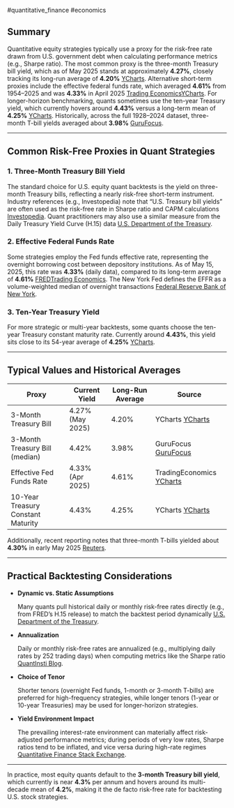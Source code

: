 #quantitative_finance #economics

## Summary

Quantitative equity strategies typically use a proxy for the risk-free rate drawn from U.S. government debt when calculating performance metrics (e.g., Sharpe ratio). The most common proxy is the three-month Treasury bill yield, which as of May 2025 stands at approximately **4.27%**, closely tracking its long-run average of **4.20%** [YCharts](https://ycharts.com/indicators/3_month_t_bill?utm_source=chatgpt.com). Alternative short-term proxies include the effective federal funds rate, which averaged **4.61%** from 1954–2025 and was **4.33%** in April 2025 [Trading Economics](https://tradingeconomics.com/united-states/effective-federal-funds-rate?utm_source=chatgpt.com)[YCharts](https://ycharts.com/indicators/effective_federal_funds_rate_monthly?utm_source=chatgpt.com). For longer-horizon benchmarking, quants sometimes use the ten-year Treasury yield, which currently hovers around **4.43%** versus a long-term mean of **4.25%** [YCharts](https://ycharts.com/indicators/10_year_treasury_rate?utm_source=chatgpt.com). Historically, across the full 1928–2024 dataset, three-month T-bill yields averaged about **3.98%** [GuruFocus](https://www.gurufocus.com/economic_indicators/286/3-month-treasury-bill-rate?utm_source=chatgpt.com).

---

## Common Risk-Free Proxies in Quant Strategies

### 1. Three-Month Treasury Bill Yield

The standard choice for U.S. equity quant backtests is the yield on three-month Treasury bills, reflecting a nearly risk-free short-term instrument. Industry references (e.g., Investopedia) note that “U.S. Treasury bill yields” are often used as the risk-free rate in Sharpe ratio and CAPM calculations [Investopedia](https://www.investopedia.com/terms/s/sharperatio.asp?utm_source=chatgpt.com). Quant practitioners may also use a similar measure from the Daily Treasury Yield Curve (H.15) data [U.S. Department of the Treasury](https://home.treasury.gov/resource-center/data-chart-center/interest-rates/TextView?field_tdr_date_value=2025&type=daily_treasury_yield_curve&utm_source=chatgpt.com).

### 2. Effective Federal Funds Rate

Some strategies employ the Fed funds effective rate, representing the overnight borrowing cost between depository institutions. As of May 15, 2025, this rate was **4.33%** (daily data), compared to its long-term average of **4.61%** [FRED](https://fred.stlouisfed.org/series/DFF?utm_source=chatgpt.com)[Trading Economics](https://tradingeconomics.com/united-states/effective-federal-funds-rate?utm_source=chatgpt.com). The New York Fed defines the EFFR as a volume-weighted median of overnight transactions [Federal Reserve Bank of New York](https://www.newyorkfed.org/markets/reference-rates/effr?utm_source=chatgpt.com).

### 3. Ten-Year Treasury Yield

For more strategic or multi-year backtests, some quants choose the ten-year Treasury constant maturity rate. Currently around **4.43%**, this yield sits close to its 54-year average of **4.25%** [YCharts](https://ycharts.com/indicators/10_year_treasury_rate?utm_source=chatgpt.com).

---

## Typical Values and Historical Averages

|Proxy|Current Yield|Long-Run Average|Source|
|---|---|---|---|
|3-Month Treasury Bill|4.27% (May 2025)|4.20%|YCharts [YCharts](https://ycharts.com/indicators/3_month_t_bill?utm_source=chatgpt.com)|
|3-Month Treasury Bill (median)|4.42%|3.98%|GuruFocus [GuruFocus](https://www.gurufocus.com/economic_indicators/286/3-month-treasury-bill-rate?utm_source=chatgpt.com)|
|Effective Fed Funds Rate|4.33% (Apr 2025)|4.61%|TradingEconomics [YCharts](https://ycharts.com/indicators/effective_federal_funds_rate_monthly?utm_source=chatgpt.com)|
|10-Year Treasury Constant Maturity|4.43%|4.25%|YCharts [YCharts](https://ycharts.com/indicators/10_year_treasury_rate?utm_source=chatgpt.com)|

Additionally, recent reporting notes that three-month T-bills yielded about **4.30%** in early May 2025 [Reuters](https://www.reuters.com/markets/us/cash-is-tool-not-drag-debt-investors-today-fridson-2025-05-12/?utm_source=chatgpt.com).

---

## Practical Backtesting Considerations

- **Dynamic vs. Static Assumptions**
    
    Many quants pull historical daily or monthly risk-free rates directly (e.g., from FRED’s H.15 release) to match the backtest period dynamically [U.S. Department of the Treasury](https://home.treasury.gov/resource-center/data-chart-center/interest-rates/TextView?field_tdr_date_value=2025&type=daily_treasury_yield_curve&utm_source=chatgpt.com).
    
- **Annualization**
    
    Daily or monthly risk-free rates are annualized (e.g., multiplying daily rates by 252 trading days) when computing metrics like the Sharpe ratio [QuantInsti Blog](https://blog.quantinsti.com/sharpe-ratio-applications-algorithmic-trading/?utm_source=chatgpt.com).
    
- **Choice of Tenor**
    
    Shorter tenors (overnight Fed funds, 1-month or 3-month T-bills) are preferred for high-frequency strategies, while longer tenors (1-year or 10-year Treasuries) may be used for longer-horizon strategies.
    
- **Yield Environment Impact**
    
    The prevailing interest-rate environment can materially affect risk-adjusted performance metrics; during periods of very low rates, Sharpe ratios tend to be inflated, and vice versa during high-rate regimes [Quantitative Finance Stack Exchange](https://quant.stackexchange.com/questions/28385/what-value-should-the-risk-free-monthly-return-rate-be-sharpe-ratio-calculation?utm_source=chatgpt.com).
    

---

In practice, most equity quants default to the **3-month Treasury bill yield**, which currently is near **4.3%** per annum and hovers around its multi-decade mean of **4.2%**, making it the de facto risk-free rate for backtesting U.S. stock strategies.
